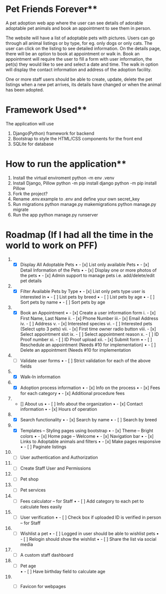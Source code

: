 # Pet Friends Forever**

A pet adoption web app where the user can see details of adorable adoptable pet animals and book an appointment to see them in person.

The website will have a list of adoptable pets with pictures. Users can go through all animal listings or by type, for eg. only dogs or only cats.
The user can click on the listing to see detailed information. On the details page, there will be an option to book at appointment or walk in. Book an appointment will require the user to fill a form with user information, the pet(s) they would like to see and select a date and time. The walk in option will display the contact information and address of the adoption facility.

One or more staff users should be able to create, update, delete the pet listings when a new pet arrives, its details have changed or when the animal has been adopted.

# Framework Used**
The application will use 
1. Django(Python) framework for backend
2. Bootstrap to style the HTML/CSS components for the front end
3. SQLite for database

# How to run the application**
1. Install the virtual enviroment
   python -m env .venv
2. Install Django, Pillow
   python -m pip install django
   python -m pip install Pillow
3. Fork the project?
4. Rename .env.example to .env and define your own secret_key
4. Run migrations
   python manage.py makemigrations
   python manage.py migrate
5. Run the app 
   python manage.py runserver
   
# Roadmap (If I had all the time in the world to work on PFF)

1.	 - [x] Display All Adoptable Pets
•	 - [x] List only available Pets 
•	 - [x] Detail Information of the Pets
•	 - [x] Display one or more photos of the pets
•	 - [x] Admin support to manage pets i.e. add/delete/edit pet details
2.	 - [x] Filter Available Pets by Type
•	 - [x] List only pets type user is interested in 
•	 - [ ] List pets by breed
•	 - [ ] List pets by age 
•	 - [ ] Sort pets by name
•	 - [ ] Sort pets by age
3.	 - [x] Book an Appointment
•	 - [x] Create a user information form 
i.	 - [x] First Name, Last Name
ii.	 - [x] Phone Number
iii.- [x] Email Address
iv.	 - [ ] Address
v.	 - [x] Interested species
vi.	 - [ ] Interested pets (Select upto 3 pets)
vii.	 - [x] First time owner radio button 
viii.	 - [x] Select appointment slot
ix.	 - [ ] Select appointment reason
x.	 - [ ] ID Proof number
xi.	 - [ ] ID Proof upload
xii.	 - [x] Submit form
•	 - [ ] Reschedule an appointment (Needs #10 for implementation)
•	 - [ ] Delete an appointment (Needs #10 for implementation
4.	 - [ ] Validate user forms
•	 - [ ] Strict validation for each of the above fields
5.	 - [x] Walk-In information
6.	 - [x] Adoption process information
•	 - [x] Info on the process
•	 - [x] Fees for each category
•	 - [x] Additional procedure fees
7.	 - [] About us
•	 - [ ] Info about the organization
•	 - [x] Contact information
•	 - [x] Hours of operation
8.	 - [x] Search functionality
•	 - [x] Search by name
•	 - [ ] Search by breed
9.	 - [x] Templates – Styling pages using bootstrap
•	 - [x] Theme – Bright colors
•	 - [x] Home page – Welcome
•	 - [x] Navigation bar
•	 - [x] Links to Adoptable animals and filters
•	 - [x] Make pages responsive
•	 - [ ] Paginate listings
10.	 - [ ] User authentication and Authorization
11.	 - [ ] Create Staff User and Permissions
12.	 - [ ] Pet shop
13.	 - [ ] Pet services
14.	 - [ ] Fees calculator – for Staff
•	 - [ ] Add category to each pet to calculate fees easily
15.	 - [ ] User verification 
•	 - [ ] Check box if uploaded ID is verified in person – for Staff
16.	 - [ ]  Wishlist a pet
•	 - [ ] Logged in user should be able to wishlist pets
•	 - [ ] Relogin should show the wishlist
•	 - [ ] Share the list via social media
17.	 - [ ] A custom staff dashboard
18.	 - [ ] Pet age	
•	 - [ ] Have birthday field to calculate age
19.	 - [ ] Favicon for webpages


  

